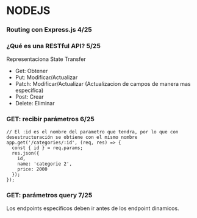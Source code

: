 # NODEJS

### Routing con Express.js 4/25

### ¿Qué es una RESTful API? 5/25
Representaciona State Transfer
 - Get: Obtener
 - Put: Modificar/Actualizar
 - Patch: Modificar/Actualizar (Actualizacion de campos de manera mas especifica)
 - Post: Crear
 - Delete: Eliminar


### GET: recibir parámetros 6/25
```
// El :id es el nombre del parametro que tendra, por lo que con desestructuración se obtiene con el mismo nombre
app.get('/categories/:id', (req, res) => {
  const { id } = req.params;
  res.json({
    id,
    name: 'categorie 2',
    price: 2000
  });
});
```

### GET: parámetros query 7/25

Los endpoints especificos deben ir antes de los endpoint dinamicos.
